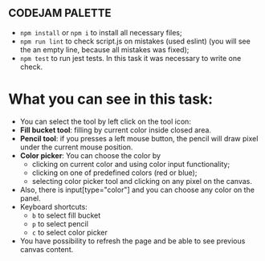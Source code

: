 ## CODEJAM PALETTE
 - `npm install` or `npm i` to install all necessary files;
 - `npm run lint` to check script.js on mistakes (used eslint) (you will see the an empty line, because all mistakes was fixed);
 - `npm test` to run jest tests. In this task it was necessary to write one check.

# What you can see in this task:
 * You can select the tool by left click on the tool icon:
  * **Fill bucket tool**: filling by current color inside closed area.
  * **Pencil tool**: if you presses a left mouse button, the pencil will draw pixel under the current mouse position.
  * **Color picker**: You can choose the color by
    * clicking on current color and using color input functionality;
    * clicking on one of predefined colors (red or blue);
    * selecting color picker tool and clicking on any pixel on the canvas.
 * Also, there is input[type="color"] and you can choose any color on the panel.
 * Keyboard shortcuts:
    * `b` to select fill bucket
    * `p` to select pencil
    * `c` to select color picker
 * You have possibility to refresh the page and be able to see previous canvas content.
